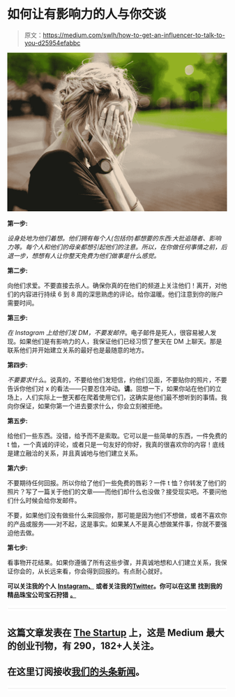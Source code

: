 # 如何让有影响力的人与你交谈

> 原文：<https://medium.com/swlh/how-to-get-an-influencer-to-talk-to-you-d25954efabbc>

![](img/fbf4d786523fe98b4aef59cc67c45c22.png)

**第一步:**

*设身处地为他们着想。他们拥有每个人(包括你)都想要的东西:大批追随者、影响力等。每个人和他们的母亲都想引起他们的注意。所以，在你做任何事情之前，后退一步，想想有人让你整天免费为他们做事是什么感觉。*

**第二步:**

向他们求爱。不要直接去杀人。确保你真的在他们的频道上关注他们！离开，对他们的内容进行持续 6 到 8 周的深思熟虑的评论。给你温暖。他们注意到你的账户需要时间。

**第三步:**

*在 Instagram 上给他们发 DM，不要发邮件*。电子邮件是死人，很容易被人发现。如果他们是有影响力的人，我保证他们已经习惯了整天在 DM 上聊天。那是联系他们并开始建立关系的最好也是最随意的地方。

**第四步:**

*不要要求什么*。说真的，不要给他们发短信，约他们见面，不要贴你的照片，不要告诉你他们对 x 的看法——只要忍住冲动。**请**。回想一下，如果你站在他们的立场上，人们实际上一整天都在爬着使用它们，这确实是他们最不想听到的事情。我向你保证，如果你第一个进去要求什么，你会立刻被拒绝。

**第五步:**

给他们一些东西。没错，给予而不是索取。它可以是一些简单的东西，一件免费的 t 恤，一个真诚的评论，或者只是一句友好的你好，我真的很喜欢你的内容！底线是建立融洽的关系，并且真诚地与他们建立关系。

**第六步:**

不要期待任何回报。所以你给了他们一些免费的唇彩？一件 t 恤？你转发了他们的照片？写了一篇关于他们的文章——而他们却什么也没做？接受现实吧。不要问他们什么时候会给你发邮件。

不要，如果他们没有做些什么来回报你，那可能是因为他们不想做，或者不喜欢你的产品或服务——对不起，这是事实。如果某人不是真心想做某件事，你就不要强迫他去做。

**第七步:**

看事物开花结果。如果你遵循了所有这些步骤，并真诚地想和人们建立关系，我保证你会的，从长远来看，你会得到回报的。有点耐心就好。

**可以关注我的个人** [**Instagram、**](https://www.instagram.com/catcason/) **或者关注我的**[**Twitter**](https://twitter.com/catcason)**。你可以在这里** **找到我的精品珠宝公司宝石狩猎** [**。**](https://www.gemhunt.co/)

![](img/731acf26f5d44fdc58d99a6388fe935d.png)

## 这篇文章发表在 [The Startup](https://medium.com/swlh) 上，这是 Medium 最大的创业刊物，有 290，182+人关注。

## 在这里订阅接收[我们的头条新闻](http://growthsupply.com/the-startup-newsletter/)。

![](img/731acf26f5d44fdc58d99a6388fe935d.png)